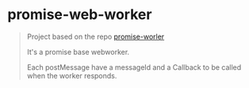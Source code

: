 # promise-web-worker

> Project based on the repo [promise-worler](https://github.com/nolanlawson/promise-worker)
>
> It's a promise base webworker.
>
> Each postMessage have a messageId and a Callback to be called when the worker responds.
